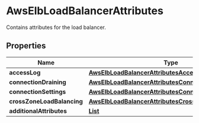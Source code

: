 

# AwsElbLoadBalancerAttributes

Contains attributes for the load balancer.

## Properties

| Name | Type | Description | Notes |
|------------ | ------------- | ------------- | -------------|
|**accessLog** | [**AwsElbLoadBalancerAttributesAccessLog**](AwsElbLoadBalancerAttributesAccessLog.md) |  |  [optional] |
|**connectionDraining** | [**AwsElbLoadBalancerAttributesConnectionDraining**](AwsElbLoadBalancerAttributesConnectionDraining.md) |  |  [optional] |
|**connectionSettings** | [**AwsElbLoadBalancerAttributesConnectionSettings**](AwsElbLoadBalancerAttributesConnectionSettings.md) |  |  [optional] |
|**crossZoneLoadBalancing** | [**AwsElbLoadBalancerAttributesCrossZoneLoadBalancing**](AwsElbLoadBalancerAttributesCrossZoneLoadBalancing.md) |  |  [optional] |
|**additionalAttributes** | [**List**](List.md) |  |  [optional] |



